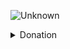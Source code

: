 ![Unknown](https://github.com/3a1/3a1/assets/75133897/834a6ea9-0f82-4903-aaf7-e1c3e6135cee)

<details>
<summary>Donation</summary>
TVGWH8oiHZJGB31medxhRg8ouzX5etDJC5
</details>

